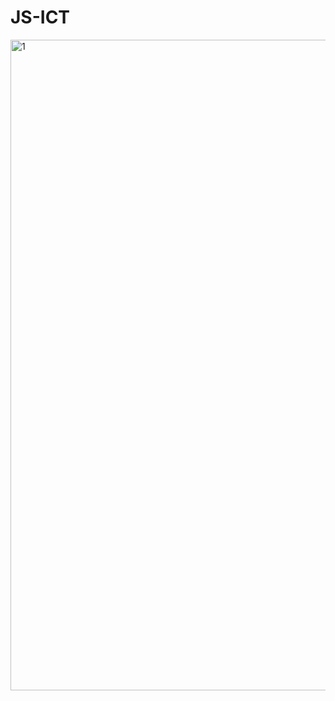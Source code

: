 # JS-ICT
<img width="1920" height="1041" alt="1" src="https://github.com/user-attachments/assets/a2117d69-713f-41d2-a6b9-8ef67bc256d9" />
